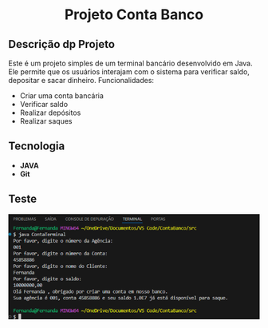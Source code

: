 <h1 align="center">Projeto Conta Banco</h1>

## Descrição dp Projeto
Este é um projeto simples de um terminal bancário desenvolvido em Java. Ele permite que os usuários interajam com o sistema para verificar saldo, depositar e sacar dinheiro.
Funcionalidades:
- Criar uma conta bancária
- Verificar saldo
- Realizar depósitos
- Realizar saques

## Tecnologia
- **JAVA** 
- **Git**
  
## Teste
![Execução](https://github.com/AraujoTech1/conta-banco/blob/main/Captura%20de%20tela%202024-11-10%20151147.png)
